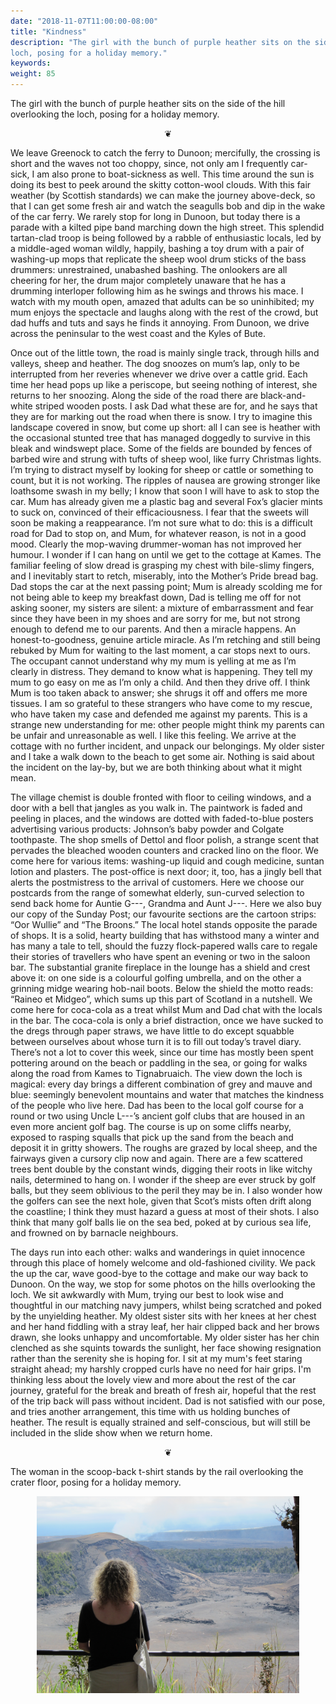 ```yaml
---
date: "2018-11-07T11:00:00-08:00"
title: "Kindness"
description: "The girl with the bunch of purple heather sits on the side of the hill overlooking the
loch, posing for a holiday memory."
keywords:
weight: 85
---
```


The girl with the bunch of purple heather sits on the side of the hill overlooking the loch, posing
for a holiday memory.

<center>
❦
</center>

We leave Greenock to catch the ferry to Dunoon; mercifully, the crossing is short and the waves not
too choppy, since, not only am I frequently car-sick, I am also prone to boat-sickness as well. This
time around the sun is doing its best to peek around the skitty cotton-wool clouds. With this fair
weather (by Scottish standards) we can make the journey above-deck, so that I can get some fresh air
and watch the seagulls bob and dip in the wake of the car ferry. We rarely stop for long in Dunoon,
but today there is a parade with a kilted pipe band marching down the high street. This splendid
tartan-clad troop is being followed by a rabble of enthusiastic locals, led by a middle-aged woman
wildly, happily, bashing a toy drum with a pair of washing-up mops that replicate the sheep wool
drum sticks of the bass drummers: unrestrained, unabashed bashing. The onlookers are all cheering
for her, the drum major completely unaware that he has a drumming interloper following him as he
swings and throws his mace. I watch with my mouth open, amazed that adults can be so uninhibited; my
mum enjoys the spectacle and laughs along with the rest of the crowd, but dad huffs and tuts and
says he finds it annoying. From Dunoon, we drive across the peninsular to the west coast and the
Kyles of Bute.

Once out of the little town, the road is mainly single track, through hills and valleys, sheep and
heather. The dog snoozes on mum’s lap, only to be interrupted from her reveries whenever we drive
over a cattle grid. Each time her head pops up like a periscope, but seeing nothing of interest, she
returns to her snoozing. Along the side of the road there are black-and-white striped wooden
posts. I ask Dad what these are for, and he says that they are for marking out the road when there
is snow. I try to imagine this landscape covered in snow, but come up short: all I can see is
heather with the occasional stunted tree that has managed doggedly to survive in this bleak and
windswept place. Some of the fields are bounded by fences of barbed wire and strung with tufts of
sheep wool, like furry Christmas lights. I’m trying to distract myself by looking for sheep or
cattle or something to count, but it is not working. The ripples of nausea are growing stronger like
loathsome swash in my belly; I know that soon I will have to ask to stop the car. Mum has already
given me a plastic bag and several Fox’s glacier mints to suck on, convinced of their
efficaciousness. I fear that the sweets will soon be making a reappearance. I’m not sure what to do:
this is a difficult road for Dad to stop on, and Mum, for whatever reason, is not in a good
mood. Clearly the mop-waving drummer-woman has not improved her humour. I wonder if I can hang on
until we get to the cottage at Kames. The familiar feeling of slow dread is grasping my chest with
bile-slimy fingers, and I inevitably start to retch, miserably, into the Mother’s Pride bread
bag. Dad stops the car at the next passing point; Mum is already scolding me for not being able to
keep my breakfast down, Dad is telling me off for not asking sooner, my sisters are silent: a
mixture of embarrassment and fear since they have been in my shoes and are sorry for me, but not
strong enough to defend me to our parents. And then a miracle happens. An honest-to-goodness,
genuine article miracle. As I’m retching and still being rebuked by Mum for waiting to the last
moment, a car stops next to ours. The occupant cannot understand why my mum is yelling at me as I’m
clearly in distress. They demand to know what is happening. They tell my mum to go easy on me as I’m
only a child. And then they drive off. I think Mum is too taken aback to answer; she shrugs it off
and offers me more tissues. I am so grateful to these strangers who have come to my rescue, who have
taken my case and defended me against my parents. This is a strange new understanding for me: other
people might think my parents can be unfair and unreasonable as well. I like this feeling. We arrive
at the cottage with no further incident, and unpack our belongings. My older sister and I take a
walk down to the beach to get some air. Nothing is said about the incident on the lay-by, but we are
both thinking about what it might mean.

The village chemist is double fronted with floor to ceiling windows, and a door with a bell that
jangles as you walk in. The paintwork is faded and peeling in places, and the windows are dotted
with faded-to-blue posters advertising various products: Johnson’s baby powder and Colgate
toothpaste. The shop smells of Dettol and floor polish, a strange scent that pervades the bleached
wooden counters and cracked lino on the floor. We come here for various items: washing-up liquid
and cough medicine, suntan lotion and plasters. The post-office is next door; it, too, has a jingly
bell that alerts the postmistress to the arrival of customers. Here we choose our postcards from the
range of somewhat elderly, sun-curved selection to send back home for Auntie G---, Grandma and Aunt
J---. Here we also buy our copy of the Sunday Post; our favourite sections are the cartoon strips:
“Oor Wullie” and “The Broons.” The local hotel stands opposite the parade of shops. It is a solid,
hearty building that has withstood many a winter and has many a tale to tell, should the fuzzy
flock-papered walls care to regale their stories of travellers who have spent an evening or two in
the saloon bar. The substantial granite fireplace in the lounge has a shield and crest above it: on
one side is a colourful golfing umbrella, and on the other a grinning midge wearing hob-nail
boots. Below the shield the motto reads: “Raineo et Midgeo”, which sums up this part of Scotland in
a nutshell. We come here for coca-cola as a treat whilst Mum and Dad chat with the locals in the
bar. The coca-cola is only a brief distraction, once we have sucked to the dregs through paper
straws, we have little to do except squabble between ourselves about whose turn it is to fill out
today’s travel diary. There’s not a lot to cover this week, since our time has mostly been spent
pottering around on the beach or paddling in the sea, or going for walks along the road from Kames
to Tignabruaich. The view down the loch is magical: every day brings a different combination of grey
and mauve and blue: seemingly benevolent mountains and water that matches the kindness of the people
who live here. Dad has been to the local golf course for a round or two using Uncle L---’s ancient
golf clubs that are housed in an even more ancient golf bag. The course is up on some cliffs nearby,
exposed to rasping squalls that pick up the sand from the beach and deposit it in gritty
showers. The roughs are grazed by local sheep, and the fairways given a cursory clip now and
again. There are a few scattered trees bent double by the constant winds, digging their roots in
like witchy nails, determined to hang on. I wonder if the sheep are ever struck by golf balls, but
they seem oblivious to the peril they may be in. I also wonder how the golfers can see the next
hole, given that Scot’s mists often drift along the coastline; I think they must hazard a guess at
most of their shots. I also think that many golf balls lie on the sea bed, poked at by curious sea
life, and frowned on by barnacle neighbours.

The days run into each other: walks and wanderings in quiet innocence through this place of homely
welcome and old-fashioned civility. We pack the up the car, wave good-bye to the cottage and make
our way back to Dunoon. On the way, we stop for some photos on the hills overlooking the loch. We
sit awkwardly with Mum, trying our best to look wise and thoughtful in our matching navy jumpers,
whilst being scratched and poked by the unyielding heather.  My oldest sister sits with her knees at
her chest and her hand fiddling with a stray leaf, her hair clipped back and her brows drawn, she
looks unhappy and uncomfortable. My older sister has her chin clenched as she squints towards the
sunlight, her face showing resignation rather than the serenity she is hoping for. I sit at my mum's
feet staring straight ahead; my harshly cropped curls have no need for hair grips. I'm thinking less
about the lovely view and more about the rest of the car journey, grateful for the break and breath
of fresh air, hopeful that the rest of the trip back will pass without incident. Dad is not
satisfied with our pose, and tries another arrangement, this time with us holding bunches of
heather. The result is equally strained and self-conscious, but will still be included in the slide
show when we return home.

<center>
❦
</center>

The woman in the scoop-back t-shirt stands by the rail overlooking the crater floor, posing for a
holiday memory.

<center>
<img style="max-width:30em;" src="/images/IMG_2356.jpg" alt="Overlooking crater floor"/>
</center>

